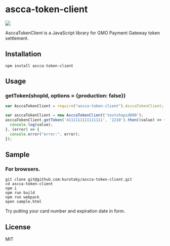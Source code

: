# ascca-token-client

<a href="https://www.npmjs.com/package/ascca-token-client" title="npm"><img src="http://img.shields.io/npm/v/ascca-token-client.svg?style=flat-square"></a>

AsccaTokenClient is a JavaScript library for GMO Payment Gateway token settlement.

## Installation
```
npm install ascca-token-client
```

## Usage
### getToken(shopId, options = {production: false})
```js
var AsccaTokenClient = require("ascca-token-client").AsccaTokenClient;

var asccaTokenClient = new AsccaTokenClient('testshopid000');
asccaTokenClient.getToken('4111111111111111', '2210').then((value) => {
  console.log(value);
}, (error) => {
  console.error("error:", error);
});
```

## Sample
### For browsers.

```
git clone git@github.com:kurotaky/ascca-token-client.git
cd ascca-token-client
npm i
npm run build
npm run webpack
open sample.html
```

Try putting your card number and expiration date in form.

## License
MIT
